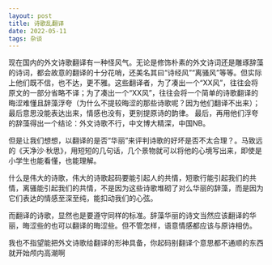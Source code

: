 ```yaml
---
layout: post
title: 诗歌乱翻译
date: 2022-05-11
tags: 杂谈
---
```


现在国内的外文诗歌翻译有一种怪风气。无论是修饰朴素的外文诗词还是雕琢辞藻的诗词，都会故意的翻译的十分花哨，还美名其曰“诗经风”“离骚风”等等。但实际上他们既不信，也不达，更不雅。这些翻译者，为了凑出一个“XX风”，往往会将原文的一部分省略不译；为了凑出一个“XX风”，往往会将一个简单的诗歌翻译的晦涩难懂且辞藻浮夸（为什么不提较晦涩的那些诗歌呢？因为他们翻译不出来）；最后意思没能表达出来，情感也没有，更别提原诗的韵律。
最后，再用他们浮夸的辞藻得出一个结论：外文诗歌不行，中文博大精深，中国NB。

但是让我们想想，以翻译的是否“华丽”来评判诗歌的好坏是否不太合理？。马致远的《天净沙·秋思》，用短短的几句话，几个景物就可以将他的心境写出来，即使是小学生也能看懂，也能理解。

什么是伟大的诗歌，伟大的诗歌起码要能引起人的共情，短歌行能引起我们的共情，离骚能引起我们的共情，不是因为这些诗歌堆砌了对么华丽的辞藻，而是因为它们表达的情感至深至纯，能扣动我们的心弦。

而翻译的诗歌，显然也是要遵守同样的标准。辞藻华丽的诗文当然应该翻译的华丽，晦涩些的也可以翻译的晦涩些。但不管怎样，语意情感都应该与原诗相仿。

我也不指望能把外文诗歌给翻译的形神具备，你起码别翻译个意思都不通顺的东西就开始颅内高潮啊